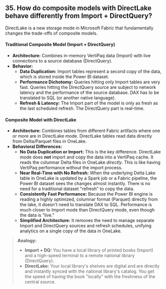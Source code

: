 ## 35. How do **composite models with DirectLake** behave differently from Import + DirectQuery?

DirectLake is a new storage mode in Microsoft Fabric that fundamentally changes the trade-offs of composite models.

#### Traditional Composite Model (Import + DirectQuery)
*   **Architecture:** Combines in-memory VertiPaq data (Import) with live connections to a source database (DirectQuery).
*   **Behavior:**
    *   **Data Duplication:** Import tables represent a second copy of the data, which is stored inside the Power BI dataset.
    *   **Performance Dichotomy:** Queries hitting only Import tables are very fast. Queries hitting the DirectQuery source are subject to network latency and the performance of the source database. DAX has to be translated to SQL (or another native language).
    *   **Refresh & Latency:** The Import part of the model is only as fresh as the last scheduled refresh. The DirectQuery part is real-time.

#### Composite Model with DirectLake
*   **Architecture:** Combines tables from different Fabric artifacts where one or more are in DirectLake mode. DirectLake tables read data directly from Delta/Parquet files in OneLake.
*   **Behavioral Differences:**
    *   **No Data Duplication or Import:** This is the key difference. DirectLake mode does **not** import and copy the data into a VertiPaq cache. It reads the columnar Delta files in OneLake *directly*. This is like having VertiPaq performance without the import process.
    *   **Near Real-Time with No Refresh:** When the underlying Delta Lake table in OneLake is updated by a Spark job or a Fabric pipeline, the Power BI dataset sees the changes almost instantly. There is no need for a traditional dataset "refresh" to copy the data.
    *   **Consistently Fast Performance:** Because the Power BI engine is reading a highly optimized, columnar format (Parquet) directly from the lake, it doesn't need to translate DAX to SQL. Performance is much closer to Import mode than DirectQuery mode, even though the data is "live."
    *   **Simplified Architecture:** It removes the need to manage separate Import and DirectQuery sources and refresh schedules, unifying analytics on a single copy of the data in OneLake.

> **Analogy:**
> * **Import + DQ:** You have a local library of printed books (Import) and a high-speed terminal to a remote national library (DirectQuery).
> * **DirectLake:** Your local library's shelves are digital and are directly and instantly synced with the national library's catalog. You get the speed of having the book "locally" with the freshness of the central source.
